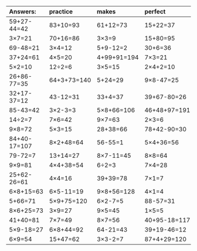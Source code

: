 | Answers: | practice | makes | perfect | ! |
| :--- | :--- | :--- | :--- | :--- |
| 59+27-44=42 | 83+10=93 | 61+12=73 | 15+22=37 | 5×6+2=32 | 
| 3×7=21 | 70+16=86 | 3×3=9 | 15+80=95 | 98-41=57 | 
| 69-48=21 | 3×4=12 | 5+9-12=2 | 30+6=36 | 64÷8=8 | 
| 37+24=61 | 4×5=20 | 4+99+91=194 | 7×3=21 | 9×7+45=108 | 
| 5×2=10 | 12÷2=6 | 3×5=15 | 2×4+2=10 | 18÷9=2 | 
| 26+86-77=35 | 64+3+73=140 | 5+24=29 | 9×8-47=25 | 91+69+59=219 | 
| 32+17-37=12 | 43-12=31 | 33+4=37 | 39+67-80=26 | 5×6=30 | 
| 85-43=42 | 3×2-3=3 | 5×8+66=106 | 46+48+97=191 | 28÷7=4 | 
| 14÷2=7 | 7×6=42 | 9×7=63 | 2×3=6 | 44+34-32=46 | 
| 9×8=72 | 5×3=15 | 28+38=66 | 78+42-90=30 | 6×2=12 | 
| 84+40-17=107 | 8×2+48=64 | 56-55=1 | 5×4+36=56 | 4×4+7=23 | 
| 79-72=7 | 13+14=27 | 8×7-11=45 | 8×8=64 | 2×2=4 | 
| 9×9=81 | 4×4+38=54 | 6÷2=3 | 7×4=28 | 8×3-9=15 | 
| 25+62-26=61 | 4×4=16 | 39+39=78 | 7×1=7 | 7×4-20=8 | 
| 6×8+15=63 | 6×5-11=19 | 9×8+56=128 | 4×1=4 | 2×6+14=26 | 
| 5+66=71 | 5×9+75=120 | 6×2-7=5 | 88-57=31 | 36+31=67 | 
| 8×6+25=73 | 3×9=27 | 9×5=45 | 1×5=5 | 8×9=72 | 
| 41+40=81 | 7×7=49 | 8×7=56 | 40+95-18=117 | 18+49+54=121 | 
| 5×9-18=27 | 6×8+44=92 | 64-21=43 | 39+19-46=12 | 5×4=20 | 
| 6×9=54 | 15+47=62 | 3×3-2=7 | 87+4+29=120 | 7×9=63 | 
